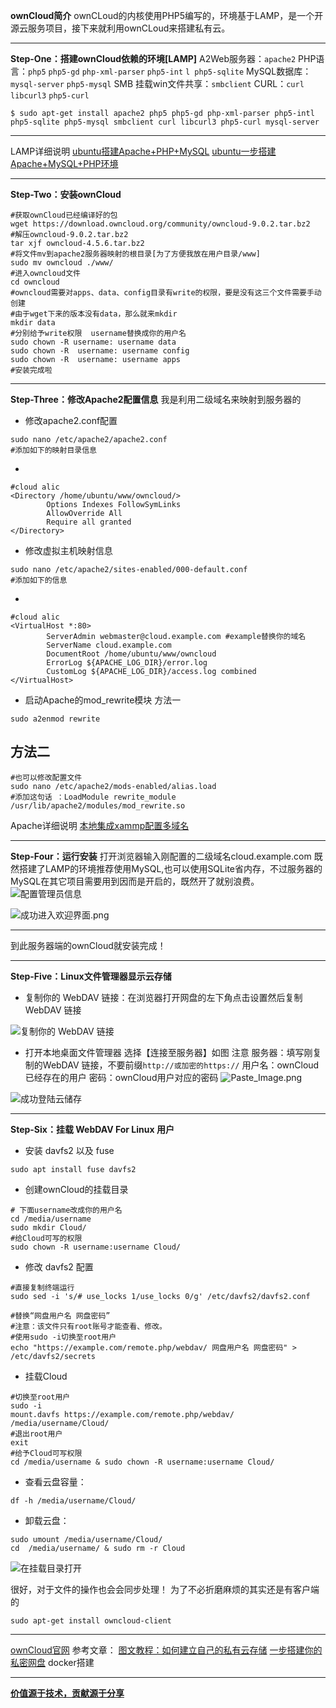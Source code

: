 **ownCloud简介**
ownCLoud的内核使用PHP5编写的，环境基于LAMP，是一个开源云服务项目，接下来就利用ownCLoud来搭建私有云。
___
**Step-One：搭建ownCloud依赖的环境[LAMP]**
A2Web服务器：`apache2` 
PHP语言：`php5` `php5-gd` `php-xml-parser` `php5-int` `l php5-sqlite` 
MySQL数据库：`mysql-server` `php5-mysql` 
SMB 挂载win文件共享：`smbclient` 
CURL：`curl` `libcurl3` `php5-curl` 
~~~
$ sudo apt-get install apache2 php5 php5-gd php-xml-parser php5-intl php5-sqlite php5-mysql smbclient curl libcurl3 php5-curl mysql-server
~~~
___
LAMP详细说明
[ubuntu搭建Apache+PHP+MySQL](http://www.jianshu.com/p/78c7cdf28305)
[ubuntu一步搭建Apache+MySQL+PHP环境](http://www.jianshu.com/p/ebdb0595c156)
___
**Step-Two：安装ownCloud**
~~~
#获取ownCloud已经编译好的包
wget https://download.owncloud.org/community/owncloud-9.0.2.tar.bz2
#解压owncloud-9.0.2.tar.bz2
tar xjf owncloud-4.5.6.tar.bz2
#将文件mv到apache2服务器映射的根目录[为了方便我放在用户目录/www]
sudo mv owncloud ./www/
#进入owncloud文件
cd owncloud
#owncloud需要对apps、data、config目录有write的权限，要是没有这三个文件需要手动创建
#由于wget下来的版本没有data，那么就来mkdir
mkdir data
#分别给予write权限  username替换成你的用户名
sudo chown -R username: username data
sudo chown -R  username: username config
sudo chown -R  username: username apps
#安装完成啦
~~~
___
**Step-Three：修改Apache2配置信息**
我是利用二级域名来映射到服务器的
- 修改apache2.conf配置
~~~
sudo nano /etc/apache2/apache2.conf
#添加如下的映射目录信息
~~~
- 
~~~
#cloud alic
<Directory /home/ubuntu/www/owncloud/>
        Options Indexes FollowSymLinks
        AllowOverride All
        Require all granted
</Directory>
~~~
- 修改虚拟主机映射信息
~~~
sudo nano /etc/apache2/sites-enabled/000-default.conf
#添加如下的信息
~~~
- 
~~~
#cloud alic
<VirtualHost *:80>
        ServerAdmin webmaster@cloud.example.com #example替换你的域名
        ServerName cloud.example.com
        DocumentRoot /home/ubuntu/www/owncloud
        ErrorLog ${APACHE_LOG_DIR}/error.log
        CustomLog ${APACHE_LOG_DIR}/access.log combined
</VirtualHost>
~~~

- 启动Apache的mod_rewrite模块 
方法一
~~~
sudo a2enmod rewrite
~~~
方法二
- 
~~~
#也可以修改配置文件
sudo nano /etc/apache2/mods-enabled/alias.load 
#添加这句话 ：LoadModule rewrite_module /usr/lib/apache2/modules/mod_rewrite.so
~~~
Apache详细说明
[本地集成xammp配置多域名](http://www.jianshu.com/p/ed6f7ca266b0)
___
**Step-Four：运行安装**
打开浏览器输入刚配置的二级域名cloud.example.com
既然搭建了LAMP的环境推荐使用MySQL,也可以使用SQLite省内存，不过服务器的MySQL在其它项目需要用到因而是开启的，既然开了就别浪费。
![配置管理员信息](http://upload-images.jianshu.io/upload_images/1678789-d8ca0cc5253eea15.png?imageMogr2/auto-orient/strip%7CimageView2/2/w/1240)

![成功进入欢迎界面.png](http://upload-images.jianshu.io/upload_images/1678789-97b4c3958c891cb6.png?imageMogr2/auto-orient/strip%7CimageView2/2/w/1240)
___
到此服务器端的ownCloud就安装完成！
___
**Step-Five：Linux文件管理器显示云存储**
- 复制你的 WebDAV 链接：在浏览器打开网盘的左下角点击设置然后复制 WebDAV 链接

![复制你的 WebDAV 链接](http://upload-images.jianshu.io/upload_images/1678789-460c2e0a70dff390.png?imageMogr2/auto-orient/strip%7CimageView2/2/w/1240)
- 打开本地桌面文件管理器 选择【连接至服务器】如图
注意
服务器：填写刚复制的WebDAV 链接，不要前缀`http://或加密的https://`
用户名：ownCloud已经存在的用户
密码：ownCloud用户对应的密码
![Paste_Image.png](http://upload-images.jianshu.io/upload_images/1678789-9a7383920eccaf97.png?imageMogr2/auto-orient/strip%7CimageView2/2/w/1240)

![成功登陆云储存](http://upload-images.jianshu.io/upload_images/1678789-89245246431e3dfa.png?imageMogr2/auto-orient/strip%7CimageView2/2/w/1240)
___


**Step-Six：挂载 WebDAV  For Linux 用户**
- 安装 davfs2 以及 fuse

~~~
sudo apt install fuse davfs2
~~~
- 创建ownCloud的挂载目录
 
~~~
# 下面username改成你的用户名
cd /media/username
sudo mkdir Cloud/
#给Cloud可写的权限
sudo chown -R username:username Cloud/
~~~
- 修改 davfs2 配置

~~~
#直接复制终端运行
sudo sed -i 's/# use_locks 1/use_locks 0/g' /etc/davfs2/davfs2.conf
~~~
~~~
#替换“网盘用户名 网盘密码”
#注意：该文件只有root账号才能查看、修改。
#使用sudo -i切换至root用户
echo "https://example.com/remote.php/webdav/ 网盘用户名 网盘密码" > /etc/davfs2/secrets
~~~
- 挂载Cloud
~~~
#切换至root用户
sudo -i
mount.davfs https://example.com/remote.php/webdav/ /media/username/Cloud/
#退出root用户
exit
#给予Cloud可写权限
cd /media/username & sudo chown -R username:username Cloud/
~~~
- 查看云盘容量：
~~~
df -h /media/username/Cloud/
~~~
- 卸载云盘：
~~~
sudo umount /media/username/Cloud/
cd  /media/username/ & sudo rm -r Cloud
~~~
![在挂载目录打开](http://upload-images.jianshu.io/upload_images/1678789-bd55f27c2eacb538.png?imageMogr2/auto-orient/strip%7CimageView2/2/w/1240)

很好，对于文件的操作也会会同步处理！
为了不必折磨麻烦的其实还是有客户端的
~~~
sudo apt-get install owncloud-client
~~~
___
[ownCloud官网](https://owncloud.org/)
参考文章：
[图文教程：如何建立自己的私有云存储](http://www.cnblogs.com/lanxuezaipiao/archive/2013/05/27/3101883.html)
[一步搭建你的私密网盘](http://www.jianshu.com/p/792a5c1fa44b) docker搭建

___
**[价值源于技术，贡献源于分享](https://github.com/alicfeng)**
